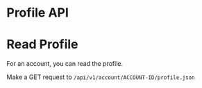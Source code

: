 # Profile API


# Read Profile

For an account, you can read the profile.

Make a GET request to `/api/v1/account/ACCOUNT-ID/profile.json`

